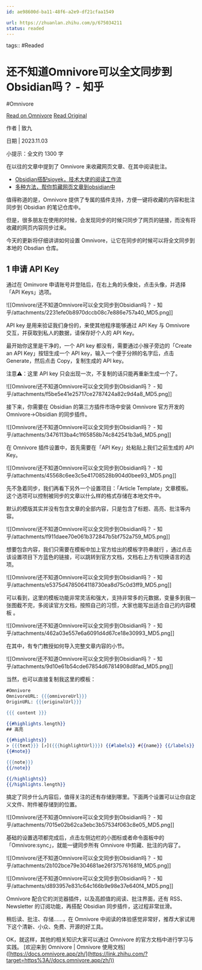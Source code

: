 ```yaml
---
id: ae98600d-ba11-48f6-a2e9-df21cfaa1549

url: https://zhuanlan.zhihu.com/p/675034211
status: readed
---
```



tags::  #Readed 

# 还不知道Omnivore可以全文同步到Obsidian吗？ - 知乎
#Omnivore

[Read on Omnivore](https://omnivore.app/me/omnivore-obsidian-18f3f125cf1)
[Read Original](https://zhuanlan.zhihu.com/p/675034211)

作者 | 致九

日期 | 2023.11.03

小提示：全文约 1300 字

在以往的文章中提到了 Omnivore 来收藏网页文章、在其中阅读批注。

* [Obsidian搭配sioyek，技术大佬的阅读工作流](https://link.zhihu.com/?target=http%3A//mp.weixin.qq.com/s%3F%5F%5Fbiz%3DMzkzMDAwMTA4MA%3D%3D%26mid%3D2247484436%26idx%3D1%26sn%3Dce156d35f564659e6b12dcaeb033549e%26chksm%3Dc201bdc3f57634d5e4b8c73f572f3d74d08ac9c7b14f4f79dee60feeef27fbfe1b5cbce75eb9%26scene%3D21%23wechat%5Fredirect)
* [多种方法，帮你剪藏网页文章到obsidian中](https://link.zhihu.com/?target=http%3A//mp.weixin.qq.com/s%3F%5F%5Fbiz%3DMzkzMDAwMTA4MA%3D%3D%26mid%3D2247484401%26idx%3D1%26sn%3Ddf5e301d94ac8c7341a390f18bcbb478%26chksm%3Dc201ba26f576333085ce9ecf80728d15b15db356c9f627b684b6ba967d20b97ac112d2bee994%26scene%3D21%23wechat%5Fredirect)

值得称道的是，Omnivore 提供了专属的插件支持，方便一键将收藏的内容和批注同步到 Obsidian 的笔记仓库中。

但是，很多朋友在使用的时候，会发现同步的时候只同步了网页的链接，而没有将收藏的网页内容同步过来。

今天的更新将仔细讲讲如何设置 Omnivore，让它在同步的时候可以将全文同步到本地的 Obsdian 仓库。

## 1 申请 API Key

通过在 Ominvore 申请账号并登陆后，在右上角的头像处，点击头像，并选择「API Keys」选项。

![[Omnivore/还不知道Omnivore可以全文同步到Obsidian吗？ - 知乎/attachments/2231efe0b8970dccb08c7e886e757a40_MD5.png]]

API key 是用来验证我们身份的，来使其他程序能够通过 API Key 与 Omnivore 交互，并获取到私人的数据，请保存好个人的 API Key。

最开始你这里是干净的，一个 API key 都没有，需要通过小猴子旁边的「Create an API Key」按钮生成一个 API key，输入一个便于分辨的名字后，点击 Generate，然后点击 Copy，复制生成的 API key。

注意⚠️：这里 API key 只会出现一次，不复制的话只能再重新生成一个了。

![[Omnivore/还不知道Omnivore可以全文同步到Obsidian吗？ - 知乎/attachments/f5be5e41e25717ce2787424a82c9d4a8_MD5.png]]

接下来，你需要在 Obsidian 的第三方插件市场中安装 Omnivore 官方开发的 Omnivore->Obsidian 的同步插件。 

![[Omnivore/还不知道Omnivore可以全文同步到Obsidian吗？ - 知乎/attachments/3476113ba4c1f65858b74c842541b3a6_MD5.png]]

在 Omnivore 插件设置中，首先需要在「API Key」处粘贴上我们之前生成的 API Key。 

![[Omnivore/还不知道Omnivore可以全文同步到Obsidian吗？ - 知乎/attachments/45568c6ee3c5e41708528b904d0bee93_MD5.png]]

先不急着同步，我们再看下另外一个设置项目：「Article Template」文章模板。这个选项可以控制被同步的文章以什么样的格式存储在本地文件中。

默认的模版其实并没有包含文章的全部内容，只是包含了标题、高亮、批注等内容。 

![[Omnivore/还不知道Omnivore可以全文同步到Obsidian吗？ - 知乎/attachments/f911daee70e061b372847b5bf752a759_MD5.png]]

想要包含内容，我们只需要在模板中加上官方给出的模板字符串就行 ，通过点击该设置项目下方蓝色的链接，可以跳转到官方文档，文档右上方有切换语言的选项。

![[Omnivore/还不知道Omnivore可以全文同步到Obsidian吗？ - 知乎/attachments/e5375d4785064118730ea8d75c0d3ff9_MD5.png]]

可以看到，这里的模板功能非常灵活和强大，支持非常多的元数据，变量多到我一张图截不完，多阅读官方文档，按照自己的习惯，大家也能写出适合自己的内容模板 。 

![[Omnivore/还不知道Omnivore可以全文同步到Obsidian吗？ - 知乎/attachments/462a03e557e6a6091d4d67ce18e30993_MD5.png]]

在其中，有专门教授如何导入完整文章内容的小节。 

![[Omnivore/还不知道Omnivore可以全文同步到Obsidian吗？ - 知乎/attachments/9d10e61b54cde67854d67814908d8fad_MD5.png]]

当然，也可以直接复制我这里的模板：

```handlebars
#Omnivore
OmnivoreURL: {{{omnivoreUrl}}}
OriginURL: {{{originalUrl}}}

{{{ content }}}

{{#highlights.length}}
## 高亮

{{#highlights}}
> {{{text}}} [⤴️]({{{highlightUrl}}}) {{#labels}} #{{name}} {{/labels}} ^{{{highlightID}}}
{{#note}}

{{{note}}}
{{/note}}

{{/highlights}}
{{/highlights.length}}
```

搞定了同步什么内容后，值得关注的还有存储到哪里。下面两个设置可以让你自定义文件、附件被存储到的位置。 

![[Omnivore/还不知道Omnivore可以全文同步到Obsidian吗？ - 知乎/attachments/7015e02b62ca3ebc3b57534f063c8e05_MD5.png]]

基础的设置选项都完成后，点击左侧边栏的小图标或者命令面板中的 「Omnivore:sync」，就能一键同步所有 Omnivore 中剪藏、批注的内容了。

![[Omnivore/还不知道Omnivore可以全文同步到Obsidian吗？ - 知乎/attachments/2b102bce79e304681ae26f3757616819_MD5.png]]

![[Omnivore/还不知道Omnivore可以全文同步到Obsidian吗？ - 知乎/attachments/d893957e831c64c166b9e98e37e640f4_MD5.png]]

Omnivore 配合它的浏览器插件，以及高颜值的阅读、批注界面，还有 RSS、Newsletter 的订阅功能，再搭配 Obsidian 同步插件，这过程非常丝滑。

稍后读、批注、存储……，在 Omnivore 中阅读的体验感觉非常好，推荐大家试用下这个清新、小众、免费、开源的好工具。

OK，就这样，其他的相关知识大家可以通过 Omnivore 的官方文档中进行学习与实践。 \[欢迎来到 Omnivore | Omnivore 使用文档\]([https://docs.omnivore.app/zh/](https://link.zhihu.com/?target=https%3A//docs.omnivore.app/zh/)) 

